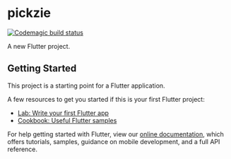 # pickzie

[![Codemagic build status](https://api.codemagic.io/apps/5c759281f9c7b60014a7ba5d/5c759281f9c7b60014a7ba5c/status_badge.svg)](https://codemagic.io/apps/5c759281f9c7b60014a7ba5d/5c759281f9c7b60014a7ba5c/latest_build)

A new Flutter project.

## Getting Started

This project is a starting point for a Flutter application.

A few resources to get you started if this is your first Flutter project:

- [Lab: Write your first Flutter app](https://flutter.io/docs/get-started/codelab)
- [Cookbook: Useful Flutter samples](https://flutter.io/docs/cookbook)

For help getting started with Flutter, view our [online documentation](https://flutter.io/docs), which offers tutorials,
samples, guidance on mobile development, and a full API reference.
